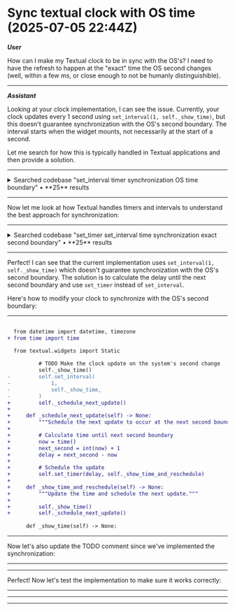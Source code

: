 <!-- Generated by SpecStory -->

# Sync textual clock with OS time (2025-07-05 22:44Z)

_**User**_

How can I make my Textual clock to be in sync with the OS's? I need to have the refresh to happen at the "exact" time the OS second changes (well, within a few ms, or close enough to not be humanly distinguishible).

---

_**Assistant**_

Looking at your clock implementation, I can see the issue. Currently, your clock updates every 1 second using `set_interval(1, self._show_time)`, but this doesn't guarantee synchronization with the OS's second boundary. The interval starts when the widget mounts, not necessarily at the start of a second.

Let me search for how this is typically handled in Textual applications and then provide a solution.


---

<details>
            <summary>Searched codebase "set_interval timer synchronization OS time boundary" • **25** results</summary>
        
| File | Lines |
|------|-------|
| `src/appui/_clock.py` | L1-25 |
| `src/appui/stockyardapp_state.py` | L71-125 |
| `src/appui/stockyardapp_state.py` | L1-71 |
| `src/appui/_enums.py` | L21-28 |
| `src/appui/stockyardapp.py` | L89-136 |
| `src/appui/quote_table_state.py` | L439-485 |
| `src/yfinance/_yclient.py` | L127-156 |
| `src/appui/quote_table_state.py` | L485-518 |
| `src/appui/_footer.py` | L1-24 |
| `src/appui/quote_table_state.py` | L132-197 |
| `src/appui/quote_table_state.py` | L1-75 |
| `tests/appui/test_stockyardapp_state.py` | L105-117 |
| `src/appui/quote_table_state.py` | L75-132 |
| `src/appui/quote_table_state.py` | L197-258 |
| `src/appui/_quote_table.py` | L88-137 |
| `src/yfinance/_yclient.py` | L82-127 |
| `tests/appui/test_quote_table_state.py` | L67-85 |
| `src/yfinance/yquote.py` | L46-70 |
| `tests/appui/test_stockyardapp_state.py` | L160-188 |
| `tests/test_data.json` | L466-516 |
| `.github/workflows/check_yahoo_api.yml` | L1-43 |
| `src/appui/stockyardapp_state.py` | L125-141 |
| `tests/test_data.json` | L211-263 |
| `src/yfinance/_yclient.py` | L53-82 |
| `src/yfinance/_yclient.py` | L1-53 |

</details>

---

Now let me look at how Textual handles timers and intervals to understand the best approach for synchronization:


---

<details>
            <summary>Searched codebase "set_timer set_interval time synchronization exact second boundary" • **25** results</summary>
        
| File | Lines |
|------|-------|
| `src/appui/_clock.py` | L1-25 |
| `src/appui/stockyardapp_state.py` | L71-125 |
| `src/appui/stockyardapp_state.py` | L1-71 |
| `src/yfinance/_yclient.py` | L127-156 |
| `src/appui/quote_table_state.py` | L439-485 |
| `src/appui/_enums.py` | L21-28 |
| `src/appui/quote_table_state.py` | L197-258 |
| `src/appui/stockyardapp.py` | L89-136 |
| `src/appui/quote_table_state.py` | L75-132 |
| `src/appui/quote_table_state.py` | L132-197 |
| `src/appui/quote_table_state.py` | L1-75 |
| `src/appui/_footer.py` | L1-24 |
| `src/appui/_quote_table.py` | L88-137 |
| `src/yfinance/_yclient.py` | L82-127 |
| `src/appui/quote_table_state.py` | L485-518 |
| `tests/appui/test_quote_table_state.py` | L67-85 |
| `src/yfinance/_yclient.py` | L311-346 |
| `src/yfinance/yquote.py` | L1339-1401 |
| `src/yfinance/_yclient.py` | L53-82 |
| `src/yfinance/_yclient.py` | L1-53 |
| `src/appui/stockyardapp.py` | L1-38 |
| `src/yfinance/yquote.py` | L1552-1591 |
| `src/appui/quote_table_state.py` | L258-297 |
| `src/yfinance/_yclient.py` | L248-311 |
| `src/yfinance/yquote.py` | L1475-1510 |

</details>

---

Perfect! I can see that the current implementation uses `set_interval(1, self._show_time)` which doesn't guarantee synchronization with the OS's second boundary. The solution is to calculate the delay until the next second boundary and use `set_timer` instead of `set_interval`.

Here's how to modify your clock to synchronize with the OS's second boundary:


---

```diff
  
  from datetime import datetime, timezone
+ from time import time
  
  from textual.widgets import Static
```

```diff
          # TODO Make the clock update on the system's second change
          self._show_time()
-         self.set_interval(
-             1,
-             self._show_time,
-         )
+         self._schedule_next_update()
+ 
+     def _schedule_next_update(self) -> None:
+         """Schedule the next update to occur at the next second boundary."""
+         
+         # Calculate time until next second boundary
+         now = time()
+         next_second = int(now) + 1
+         delay = next_second - now
+         
+         # Schedule the update
+         self.set_timer(delay, self._show_time_and_reschedule)
+ 
+     def _show_time_and_reschedule(self) -> None:
+         """Update the time and schedule the next update."""
+         
+         self._show_time()
+         self._schedule_next_update()
  
      def _show_time(self) -> None:
```

---

Now let's also update the TODO comment since we've implemented the synchronization:


---



---

Perfect! Now let's test the implementation to make sure it works correctly:


---



---



---


